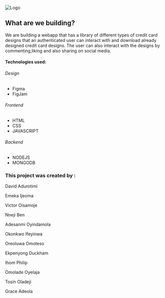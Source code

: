 

![Logo](https://user-images.githubusercontent.com/64624808/183252953-2a88be9a-10a8-4864-876c-8d839fea3480.png)


## What are we building?
We are building a webapp that has a library of different types of credit card designs that an authenticated user can interact with and download already designed credit card designs. The user can also interact with the designs by commenting,liking and also sharing on social media.

#### Technologies used:
###### Design
* Figma
* FigJam

###### Frontend
* HTML
* CSS
* JAVASCRIPT

###### Backend
* NODEJS
* MONGODB


### This project was created by :

David Adurotimi

Emeka Ijeoma 

Victor Oisamoje

Nneji Ben

Adesanmi Oyindamola

Okonkwo Ifeyinwa

Oreoluwa Omoteso

Ekpenyong Duckham

Ihom Philip

Omolade Oyelaja

Tosin Oladeji

Grace Adeola

